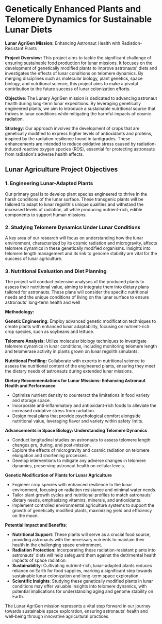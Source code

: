 # Genetically Enhanced Plants and Telomere Dynamics for Sustainable Lunar Diets

**Lunar AgriGen Mission:** Enhancing Astronaut Health with Radiation-Resistant Plants

**Project Overview:** This project aims to tackle the significant challenge of ensuring sustainable food production for lunar missions. It focuses on the development of genetically modified plants to improve astronauts' diets and investigates the effects of lunar conditions on telomere dynamics. By merging disciplines such as molecular biology, plant genetics, space biology, and nutritional science, this project aims to make a pivotal contribution to the future success of lunar colonization efforts.

**Objective**: The Lunary AgriGen mission is dedicated to advancing astronaut health during long-term lunar expeditions. By leveraging genetically engineered plants, we aim to introduce a sustainable nutritional source that thrives in lunar conditions while mitigating the harmful impacts of cosmic radiation.

**Strategy**: Our approach involves the development of crops that are genetically modified to express higher levels of antioxidants and proteins, inspired by the radiation resilience found in tardigrades. These enhancements are intended to reduce oxidative stress caused by radiation-induced reactive oxygen species (ROS), essential for protecting astronauts from radiation's adverse health effects.&#x20;



## Lunar Agriculture Project Objectives

### 1. **Engineering Lunar-Adapted Plants**

Our primary goal is to develop plant species engineered to thrive in the harsh conditions of the lunar surface. These transgenic plants will be tailored to adapt to lunar regolith's unique qualities and withstand the increased levels of radiation, all while producing nutrient-rich, edible components to support human missions.

### 2. **Studying Telomere Dynamics Under Lunar Conditions**

A key area of our research will focus on understanding how the lunar environment, characterized by its cosmic radiation and microgravity, affects telomere dynamics in these genetically modified organisms. Insights into telomere length management and its link to genome stability are vital for the success of lunar agriculture.

### 3. **Nutritional Evaluation and Diet Planning**

The project will conduct extensive analyses of the produced plants to assess their nutritional value, aiming to integrate them into dietary plans tailored for astronauts. These plans will consider the specific nutritional needs and the unique conditions of living on the lunar surface to ensure astronauts' long-term health and well

&#x20;

**Methodology:**&#x20;

**Genetic Engineering:** Employ advanced genetic modification techniques to create plants with enhanced lunar adaptability, focusing on nutrient-rich crop species, such as soybeans and lettuce.

**Telomere Analysis:** Utilize molecular biology techniques to investigate telomere dynamics in lunar conditions, including monitoring telomere length and telomerase activity in plants grown on lunar regolith simulants.

**Nutritional Profiling:** Collaborate with experts in nutritional science to assess the nutritional content of the engineered plants, ensuring they meet the dietary needs of astronauts during extended lunar missions.

&#x20;

**Dietary Recommendations for Lunar Missions: Enhancing Astronaut Health and Performance**

* Optimize nutrient density to counteract the limitations in food variety and storage space.
* Incorporate anti-inflammatory and antioxidant-rich foods to alleviate the increased oxidative stress from radiation.
* Design meal plans that provide psychological comfort alongside nutritional value, leveraging flavor and variety within safety limits.

**Advancements in Space Biology: Understanding Telomere Dynamics**

* Conduct longitudinal studies on astronauts to assess telomere length changes pre, during, and post-mission.
* Explore the effects of microgravity and cosmic radiation on telomere elongation and shortening processes.
* Develop interventions to mitigate any adverse changes in telomere dynamics, preserving astronaut health on cellular levels.

**Genetic Modification of Plants for Lunar Agriculture**

* Engineer crop species with enhanced resilience to the lunar environment, focusing on radiation resistance and minimal water needs.
* Tailor plant growth cycles and nutritional profiles to match astronauts’ dietary needs, emphasizing vitamins, minerals, and antioxidants.
* Implement controlled environmental agriculture systems to support the growth of genetically modified plants, maximizing yield and efficiency on the moon.

**Potential Impact and Benefits**:

* **Nutritional Support**: These plants will serve as a crucial food source, providing astronauts with the necessary nutrients to maintain their health in the challenging space environment.
* **Radiation Protection**: Incorporating these radiation-resistant plants into astronauts' diets will help safeguard them against the detrimental health impacts of space radiation.
* **Sustainability**: Cultivating nutrient-rich, lunar-adapted plants reduces reliance on Earth for food supplies, marking a significant step towards sustainable lunar colonization and long-term space exploration.
* **Scientific Insights**: Studying these genetically modified plants in lunar conditions may offer valuable insights into telomere dynamics, with potential implications for understanding aging and genome stability on Earth.

The Lunar AgriGen mission represents a vital step forward in our journey towards sustainable space exploration, ensuring astronauts' health and well-being through innovative agricultural practices.

